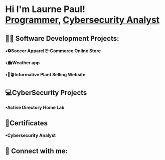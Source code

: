<h1>Hi I'm Laurne Paul! <br/><a href="https://github.com/LaurneSP">Programmer</a>, <a href="https://www.linkedin.com/in/LaurneSP/">Cybersecurity Analyst</a>
  
<h2>👨‍💻 Software Development Projects:</h2>
  
  <b>•⚽️Soccer Apparel E-Commerce Online Store</b>
  
  <b>•🌦Weather app</b>
  
  <b>•🪷🪴Informative Plant Selling Website</b>


  <h2>💻CyberSecurity Projects </h2>
  <b>•Active Directory Home Lab </b>
    


<h2> 📝Certificates</h2>
<b> •Cybersecurity Analyst </b>



<h2> 🤳 Connect with me:</h2>

